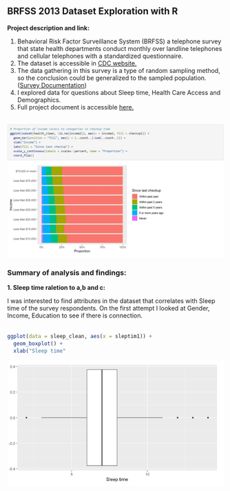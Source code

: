 ## BRFSS 2013 Dataset Exploration with R

**Project description and link:** 
1. Behavioral Risk Factor Surveillance System (BRFSS) a telephone survey that state health departments conduct monthly over landline telephones and cellular telephones with a standardized questionnaire.
2. The dataset is accessible in [CDC website.](https://www.cdc.gov/brfss/annual_data/annual_2013.html)
3. The data gathering in this survey is a type of random sampling method, so the conclusion could be generalized to the sampled population.([Survey Documentation](https://www.cdc.gov/brfss/data_documentation/index.htm))
4. I explored data for questions about Sleep time, Health Care Access and Demographics.  
5. Full project document is accessible [here.](Exploring-the-BRFSS-data.html)

<br>
<img src="images/BRFSS.PNG?raw=true"/>
<br>

### Summary of analysis and findings:

**1. Sleep time raletion to a,b and c:** 

I was interested to find attributes in the dataset that correlates with Sleep time of the survey respondents. On the first attempt I looked at Gender, Income, Education to see if there is connection.

```r

ggplot(data = sleep_clean, aes(x = sleptim1)) +
  geom_boxplot() +
  xlab("Sleep time"

```
<img src="images/Sleep_time.PNG?raw=true"/>
